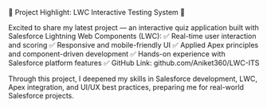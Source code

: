🚀 Project Highlight: LWC Interactive Testing System 🚀

Excited to share my latest project — an interactive quiz application built with Salesforce Lightning Web Components (LWC):
✅ Real-time user interaction and scoring
✅ Responsive and mobile-friendly UI
✅ Applied Apex principles and component-driven development
✅ Hands-on experience with Salesforce platform features
✅ GitHub Link: github.com/Aniket360/LWC-ITS

Through this project, I deepened my skills in Salesforce development, LWC, Apex integration, and UI/UX best practices, preparing me for real-world Salesforce projects.
